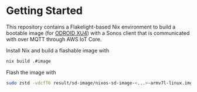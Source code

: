 # Getting Started

This repository contains a Flakelight-based Nix environment to build a bootable
image (for [ODROID XU4](https://wiki.odroid.com/odroid-xu4/odroid-xu4)) with a
Sonos client that is communicated with over MQTT through AWS IoT Core.

Install Nix and build a flashable image with

```bash
nix build .#image
```

Flash the image with

```bash
sudo zstd -vdcfT6 result/sd-image/nixos-sd-image-<...>-armv7l-linux.img.zst | sudo dd of=/dev/rdiskX status=progress bs=4M
```
